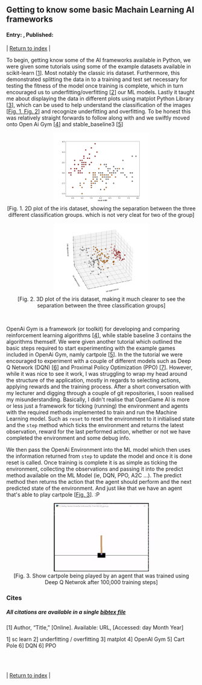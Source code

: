 ## Getting to know some basic Machain Learning AI frameworks 
#### Entry: <span id="index"></span>, Published: <span id="published"></span>

<span class="priv_entry" style="display: inline;"></span>
| 
[Return to index](../)
| 
<span class="next_entry" style="display: inline;"></span>


To begin, getting know some of the AI frameworks available in Python, we were given some tutorials using some of the example datasets available in scikit-learn [[1](#c1)]. Most notably the classic iris dataset. Furthermore, this demonstrated splitting the data in to a training and test set necessary for testing the fitness of the model once training is complete, which in turn encouraged us to underfitting/overfitting [[2](#c2)] our ML models. Lastly it taught me about displaying the data in different plots using matplot Python Library [[3](#c3)], which can be used to help understand the classification of the images [[Fig. 1, Fig. 2](#f1)] and recognize underfitting and overfitting. To be honest this was relatively straight forwards to follow along with and we swiftly moved onto Open Ai Gym [[4](#c4)] and stable_baseline3 [[5](#c5)]

<p style="text-align: center;" id="f1">
<img src="../resources/j1-plot-fundations-1.png" style="margin-left: auto; margin-right: auto; width: 50%" >
<br />
[Fig. 1. 2D plot of the iris dataset, showing the separation between the three different classification groups. which is not very cleat for two of the group]
</p>

<p style="text-align: center;">
<img src="../resources/j1-plot-fundations-2.png" style="margin-left: auto; margin-right: auto; width: 50%" >
<br />
[Fig. 2. 3D plot of the iris dataset, making it much clearer to see the separation between the three classification groups]
</p>

<br />

OpenAi Gym is a framework (or toolkit) for developing and comparing reinforcement learning algorithms [[4](#c4)], while stable baseline 3 contains the algorithms themself. We were given another tutorial which outlined the basic steps required to start experimenting with the example games included in OpenAi Gym, namly cartpole [[5](#c5)]. In the the tutorial we were encouraged to experiment with a couple of different models such as Deep Q Network (DQN) [[6](#c6)] and Proximal Policy Optimization (PPO) [[7](#c7)]. However, while it was nice to see it work, I was struggling to wrap my head around the structure of the application, mostly in regards to selecting actions, applying rewards and the training process. After a short conversation with my lecturer and digging through a couple of git repositories, I soon realised my misunderstanding. Basically, I didn't realise that OpenGame AI is more or less just a framework for ticking (running) the environment and agents with the required methods implemented to train and run the Machine Learning model. Such as ``reset`` to reset the environment to it initialised state and the ``step`` method which ticks the environment and returns the latest observation, reward for the last performed action, whether or not we have completed the environment and some debug info.
 
We then pass the OpenAi Environment into the ML model which then uses the information returned from ``step`` to update the model and once it is done reset is called. Once training is complete it is as simple as ticking the environment, collecting the observations and passing it into the predict method available on the ML Model (ie, DQN, PPO, A2C ...). The predict method then returns the action that the agent should perform and the next predicted state of the environment. And just like that we have an agent that's able to play cartpole [[Fig. 3](#f3)]. :P

<p style="text-align: center;" id="f3">
<img src="../resources/j1-cartpole-trained.gif" style="margin-left: auto; margin-right: auto; width: 50%" >
<br />
[Fig. 3. Show cartpole being played by an agent that was trained using Deep Q Netwrok after 100,000 training steps]
</p>

### Cites
##### All citations are available in a single [bibtex file](../references.bib)

<p id="c1">
[1] Author, “Title,” [Online]. Available: URL, [Accessed: day Month Year] 

1] sc learn
2] underfitting / overfitting
3] matplot
4] OpenAI Gym
5] Cart Pole
6] DQN
6] PPO

</p>

<br />
<br />

<span class="priv_entry" style="display: inline;"></span>
| 
[Return to index](../)
| 
<span class="next_entry" style="display: inline;"></span>

<br />
<br />

<script>
// Store the entry id and published values in a JS script, to make life easier with updateing links.
entry_id  = 1
published = "01-02-22" 
week = 2

document.getElementById("index").innerHTML = entry_id
document.getElementById("published").innerHTML   = `${published} (Week: ${week})`


next_page = "journal_"+ (entry_id + 1)
priv_page = "journal_"+ (entry_id - 1)

next_links = document.getElementsByClassName("next_entry")
priv_links = document.getElementsByClassName("priv_entry")

// atempt to fetch the next page. 
// if we get an ok responce display the next links, 
// otherwise we have most likely reaced the end.
fetch('./'+next_page+'.html')
    .then (
        responce => {
        if ( responce.ok ) 
            for ( let i in next_links )
                next_links[i].innerHTML = '<a href="./'+next_page+'">Next ></a>'
        }
    )

// only display the priv page link if we have gone past the first page.
// theres no need to fetch the prv page, since we know the min id is 0
if (entry_id > 0)
    for ( let i in priv_links )
        priv_links[i].innerHTML = '<a href="./'+priv_page+'">< Priv</a>'


</script>